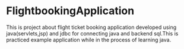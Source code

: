 # FlightbookingApplication
This is project about flight ticket booking application developed using java(servlets,jsp) and jdbc for connecting java and backend sql.This is practiced example application while in the process of learning java.

